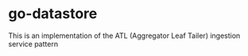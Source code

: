 # go-datastore
This is an implementation of the ATL (Aggregator Leaf Tailer) ingestion service pattern
